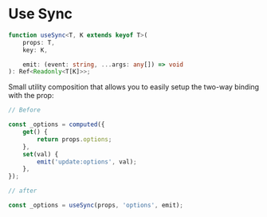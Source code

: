 # Use Sync

```ts
function useSync<T, K extends keyof T>(
	props: T,
	key: K,

	emit: (event: string, ...args: any[]) => void
): Ref<Readonly<T[K]>>;
```

Small utility composition that allows you to easily setup the two-way binding with the prop:

```ts
// Before

const _options = computed({
	get() {
		return props.options;
	},
	set(val) {
		emit('update:options', val);
	},
});
```

```ts
// after

const _options = useSync(props, 'options', emit);
```
